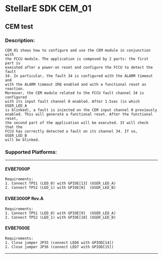 # StellarE SDK CEM_01

## CEM test

### Description: 
	CEM_01 shows how to configure and use the CEM module in conjunction with
	the FCCU module. The application is composed by 2 parts: the first part is
	executed after a power-on reset and configure the FCCU to detect the fault
	34. In particular, the fault 34 is configured with the ALARM timeout and 
	with the ALARM timeout IRQ enabled and with a functional reset as reaction.
	Moreover, the CEM module related to the FCCU fault channel 34 is configured
	with its input fault channel 0 enabled. After 1.5sec (in which USER_LED_A
	is blinked), a fault is injected on the CEM input channel 0 previously
	enabled. This will generate a functional reset. After the functional reset,
	the second part of the application will be executed. It will check that the
	FCCU has correctly detected a fault on its channel 34. If so, USER_LED_B
	will be blinked.
### Supported Platforms:
-----------------------------------------------------------
#### EVBE7000P
	Requirements:
	1. Connect TP51 (LED_0) with GPIOE[13] (USER_LED_A)
	2. Connect TP52 (LED_1) with GPIOE[0]  (USER_LED_B)
#### EVBE3000P Rev.A
	Requirements:
	1. Connect TP51 (LED_0) with GPIOE[9]  (USER_LED_A)
	2. Connect TP52 (LED_1) with GPIOE[10] (USER_LED_B)
#### EVBE7000E
	Requirements:
	1. Close jumper JP35 (connect LED6 with GPIOD[14])
	2. Close jumper JP36 (connect LED7 with GPIOD[15])
-----------------------------------------------------------